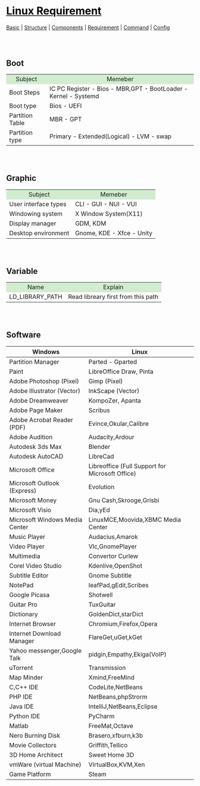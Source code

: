 <style>
.md1{margin-top: 75px;}
.md2{margin-top: 50px;}
.md3{margin-top: 25px;}
.tbl1 td#header{background-color: D1ECCF}
</style>

# [<span style="color:black;">Linux Requirement</span>](Linux.md)
[Basic](Linux-Basic.md) | [Structure](Linux-Structure.md) | [Components](Linux-Components.md) | [Requirement](Linux-Requirement.md) | [Command](Linux-Command.md) | [Config](Linux-Config.md)

<div class="md1"></div>

## Boot
<table class="tbl1"><tbody>
<tr ><td colspan="1" align="center" id="header">Subject</td><td align="center" id="header">Memeber</td></tr>
<tr><td rowspan="1">Boot Steps</td><td>IC PC Register - Bios - MBR,GPT - BootLoader - Kernel - Systemd</td></tr>
<tr><td rowspan="1">Boot type</td><td>Bios - UEFI</td></tr>
<tr><td rowspan="1">Partition Table</td><td>MBR - GPT</td></tr>
<tr><td rowspan="1">Partition type</td><td>Primary - Extended(Logical) - LVM - swap</td></tr>
</tbody></table>

<div class="md1"></div>

## Graphic
<table class="tbl1"><tbody>
<tr ><td colspan="1" align="center" id="header">Subject</td><td align="center" id="header">Memeber</td></tr>
<tr><td rowspan="1">User interface types</td><td>CLI - GUI - NUI - VUI</td></tr>
<tr><td rowspan="1">Windowing system</td><td>X Window System(X11)</td></tr>
<tr><td rowspan="1">Display manager</td><td>GDM, KDM</td></tr>
<tr><td rowspan="1">Desktop environment</td><td>Gnome, KDE - Xfce - Unity</td></tr>
</tbody></table>

<div class="md1"></div>

## Variable
<table class="tbl1"><tbody>
<tr ><td colspan="1" align="center" id="header">Name</td><td align="center" id="header">Explain</td></tr>
<tr><td rowspan="1">LD_LIBRARY_PATH</td><td>Read libreary first from this path</td></tr>
</tbody></table>

<div class="md1"></div>

## Software
| Windows | Linux |
| ------ | ------ |
|Partition Manager | Parted - Gparted
|Paint | LibreOffice Draw, Pinta
|Adobe Photoshop (Pixel) | Gimp (Pixel)
|Adobe Illustrator (Vector) | InkScape (Vector)
|Adobe Dreamweaver | KompoZer, Apanta
|Adobe Page Maker | Scribus
|Adobe Acrobat Reader (PDF) | Evince,Okular,Calibre
|Adobe Audition | Audacity,Ardour
|Autodesk 3ds Max | Blender
|Autodesk AutoCAD | LibreCad
|Microsoft Office | Libreoffice (Full Support for Microsoft Office)
|Microsoft Outlook (Express) | Evolution
|Microsoft Money | Gnu Cash,Skrooge,Grisbi
|Microsoft Visio | Dia,yEd
|Microsoft Windows Media Center | LinuxMCE,Moovida,XBMC Media Center
|Music Player | Audacius,Amarok
|Video Player | Vlc,GnomePlayer
|Multimedia | Convertor Curlew
|Corel Video Studio | Kdenlive,OpenShot
|Subtitle Editor | Gnome Subtitle
|NotePad | leafPad,gEdit,Scribes
|Google Picasa | Shotwell
|Guitar Pro | TuxGuitar
|Dictionary | GoldenDict,starDict
|Internet Browser | Chromium,Firefox,Opera
|Internet Download Manager | FlareGet,uGet,kGet
|Yahoo messenger,Google Talk | pidgin,Empathy,Ekiga(VoIP)
|uTorrent | Transmission
|Map Minder | Xmind,FreeMind
|C,C++ IDE | CodeLite,NetBeans
|PHP IDE | NetBeans,phpStrorm
|Java IDE | IntelliJ,NetBeans,Eclipse
|Python IDE | PyCharm
|Matlab | FreeMat,Octave
|Nero Burning Disk | Brasero,xfburn,k3b
|Movie Collectors | Griffith,Tellico
|3D Home Architect | Sweet Home 3D
|vmWare (virtual Machine) | VirtualBox,KVM,Xen
|Game Platform | Steam